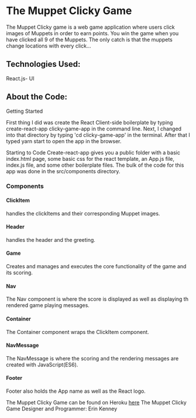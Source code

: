  # The Muppet Clicky Game 


The Muppet Clicky game is a web game application where users click images of Muppets in order to earn points. You win the game when you have clicked all 9 of the Muppets. The only catch is that the muppets change locations with every click...

 ## Technologies Used:
React.js- UI

 ## About the Code:

Getting Started

First thing I did was create the React Client-side boilerplate by typing create-react-app clicky-game-app in the command line. Next, I changed into that directory by typing 'cd clicky-game-app' in the terminal. After that I typed yarn start to open the app in the browser.

Starting to Code
Create-react-app gives you a public folder with a basic index.html page, some basic css for the react template, an App.js file, index.js file, and some other boilerplate files. The bulk of the code for this app was done in the src/components directory. 

### Components

#### ClickItem
handles the clickItems and their corresponding Muppet images. 

#### Header
handles the header and the greeting.

#### Game
Creates and manages and executes the core functionality of the game and its scoring. 


#### Nav
The Nav component is where the score is displayed as well as displaying th rendered game playing messages.

#### Container
The Container component wraps the ClickItem component.

#### NavMessage

The NavMessage is where the scoring and the rendering messages are created with JavaScript(ES6). 
#### Footer

Footer also holds the App name as well as the React logo.

The Muppet Clicky Game can be found on Heroku [here](https://limitless-bayou-59747.herokuapp.com/)
The Muppet Clicky Game Designer and Programmer: Erin Kenney 